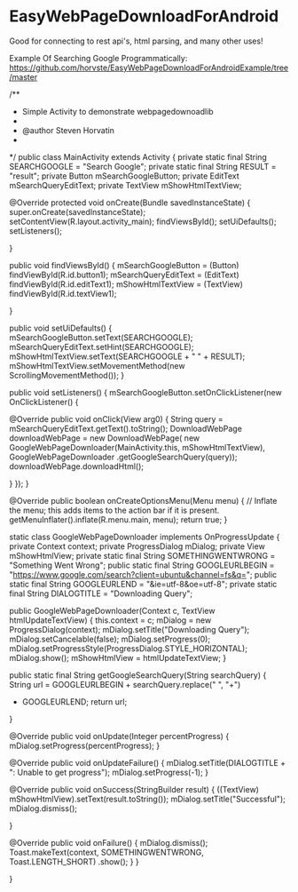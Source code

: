EasyWebPageDownloadForAndroid
=============================

Good for connecting to rest api's, html parsing, and many other uses!

Example Of Searching Google Programmatically: https://github.com/horvste/EasyWebPageDownloadForAndroidExample/tree/master


/**
* Simple Activity to demonstrate webpagedownoadlib
*
* @author Steven Horvatin
*
*/
public class MainActivity extends Activity {
private static final String SEARCHGOOGLE = "Search Google";
private static final String RESULT = "result";
private Button mSearchGoogleButton;
private EditText mSearchQueryEditText;
private TextView mShowHtmlTextView;

@Override
protected void onCreate(Bundle savedInstanceState) {
super.onCreate(savedInstanceState);
setContentView(R.layout.activity_main);
findViewsById();
setUiDefaults();
setListeners();

}

public void findViewsById() {
mSearchGoogleButton = (Button) findViewById(R.id.button1);
mSearchQueryEditText = (EditText) findViewById(R.id.editText1);
mShowHtmlTextView = (TextView) findViewById(R.id.textView1);

}

public void setUiDefaults() {
mSearchGoogleButton.setText(SEARCHGOOGLE);
mSearchQueryEditText.setHint(SEARCHGOOGLE);
mShowHtmlTextView.setText(SEARCHGOOGLE + " " + RESULT);
mShowHtmlTextView.setMovementMethod(new ScrollingMovementMethod());
}

public void setListeners() {
mSearchGoogleButton.setOnClickListener(new OnClickListener() {

@Override
public void onClick(View arg0) {
String query = mSearchQueryEditText.getText().toString();
DownloadWebPage downloadWebPage = new DownloadWebPage(
new GoogleWebPageDownloader(MainActivity.this,
mShowHtmlTextView), GoogleWebPageDownloader
.getGoogleSearchQuery(query));
downloadWebPage.downloadHtml();

}
});
}

@Override
public boolean onCreateOptionsMenu(Menu menu) {
// Inflate the menu; this adds items to the action bar if it is present.
getMenuInflater().inflate(R.menu.main, menu);
return true;
}

static class GoogleWebPageDownloader implements OnProgressUpdate {
private Context context;
private ProgressDialog mDialog;
private View mShowHtmlView;
private static final String SOMETHINGWENTWRONG = "Something Went Wrong";
public static final String GOOGLEURLBEGIN = "https://www.google.com/search?client=ubuntu&channel=fs&q=";
public static final String GOOGLEURLEND = "&ie=utf-8&oe=utf-8";
private static final String DIALOGTITLE = "Downloading Query";

public GoogleWebPageDownloader(Context c, TextView htmlUpdateTextView) {
this.context = c;
mDialog = new ProgressDialog(context);
mDialog.setTitle("Downloading Query");
mDialog.setCancelable(false);
mDialog.setProgress(0);
mDialog.setProgressStyle(ProgressDialog.STYLE_HORIZONTAL);
mDialog.show();
mShowHtmlView = htmlUpdateTextView;
}

public static final String getGoogleSearchQuery(String searchQuery) {
String url = GOOGLEURLBEGIN + searchQuery.replace(" ", "+")
+ GOOGLEURLEND;
return url;

}

@Override
public void onUpdate(Integer percentProgress) {
mDialog.setProgress(percentProgress);
}

@Override
public void onUpdateFailure() {
mDialog.setTitle(DIALOGTITLE + ": Unable to get progress");
mDialog.setProgress(-1);
}

@Override
public void onSuccess(StringBuilder result) {
((TextView) mShowHtmlView).setText(result.toString());
mDialog.setTitle("Successful");
mDialog.dismiss();

}

@Override
public void onFailure() {
mDialog.dismiss();
Toast.makeText(context, SOMETHINGWENTWRONG, Toast.LENGTH_SHORT)
.show();
}
}

}


